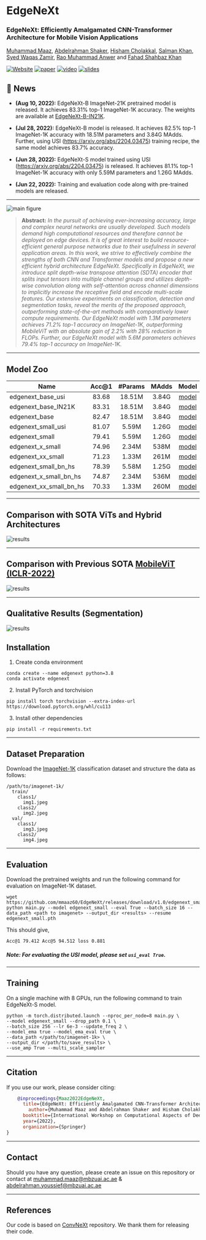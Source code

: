 # EdgeNeXt
### **EdgeNeXt: Efficiently Amalgamated CNN-Transformer Architecture for Mobile Vision Applications**

[Muhammad Maaz](https://scholar.google.com/citations?user=vTy9Te8AAAAJ&hl=en&authuser=1&oi=sra), 
[Abdelrahman Shaker](https://scholar.google.com/citations?hl=en&user=eEz4Wu4AAAAJ),
[Hisham Cholakkal](https://scholar.google.com/citations?hl=en&user=bZ3YBRcAAAAJ),
[Salman Khan](https://salman-h-khan.github.io),
[Syed Waqas Zamir](https://www.waqaszamir.com),
[Rao Muhammad Anwer](https://scholar.google.com/citations?hl=en&authuser=1&user=_KlvMVoAAAAJ)
and [Fahad Shahbaz Khan](https://scholar.google.es/citations?user=zvaeYnUAAAAJ&hl=en)

[![Website](https://img.shields.io/badge/Project-Website-87CEEB)](https://mmaaz60.github.io/EdgeNeXt)
[![paper](https://img.shields.io/badge/arXiv-Paper-<COLOR>.svg)](https://arxiv.org/abs/2206.10589)
[![video](https://img.shields.io/badge/Video-Presentation-F9D371)](https://www.youtube.com/watch?v=Oh-ooHlx58o)
[![slides](https://img.shields.io/badge/Presentation-Slides-B762C1)](https://mbzuaiac-my.sharepoint.com/:b:/g/personal/muhammad_maaz_mbzuai_ac_ae/EaFA4bSPEMBNlJuHMbKDD3UBHmwXrmpijSRqZITk2l1-wQ?e=b7ruLV)

## :rocket: News
* **(Aug 10, 2022):** EdgeNeXt-B ImageNet-21K pretrained model is released. It achieves 83.31% top-1 ImageNet-1K accuracy. The weights are available at [EdgeNeXt-B-IN21K](https://github.com/mmaaz60/EdgeNeXt/releases/download/v1.21/edgenext_base_IN21K.pth).
* **(Jul 28, 2022):** EdgeNeXt-B model is released. It achieves 82.5% top-1 ImageNet-1K accuracy with 18.51M parameters and 3.84G MAdds.
Further, using USI (https://arxiv.org/abs/2204.03475) training recipe, the same model achieves 83.7% accuracy.

* **(Jun 28, 2022):** EdgeNeXt-S model trained using USI (https://arxiv.org/abs/2204.03475) is released. 
  It achieves 81.1% top-1 ImageNet-1K accuracy with only 5.59M parameters and 1.26G MAdds.

* **(Jun 22, 2022):** Training and evaluation code along with pre-trained models are released.
  
<hr />

![main figure](images/EdgeNext.png)
> **Abstract:** *In the pursuit of achieving ever-increasing accuracy, large and complex neural networks are usually developed. Such models demand high computational resources and therefore cannot be deployed on edge devices. It is of great interest to build resource-efficient general purpose networks due to their usefulness in several application areas. In this work, we strive to effectively combine the strengths of both CNN and Transformer models and propose a new efficient hybrid architecture EdgeNeXt. Specifically in EdgeNeXt, we introduce split depth-wise transpose attention (SDTA) encoder that splits input tensors into multiple channel groups and utilizes depth-wise convolution along with self-attention across channel dimensions to implicitly increase the receptive field and encode multi-scale features. Our extensive experiments on classification, detection and segmentation tasks, reveal the merits of the proposed approach, outperforming state-of-the-art methods with comparatively lower compute requirements. Our EdgeNeXt model with 1.3M parameters achieves 71.2\% top-1 accuracy on ImageNet-1K, outperforming MobileViT with an absolute gain of 2.2\% with 28\% reduction in FLOPs. Further, our EdgeNeXt model with 5.6M parameters achieves 79.4\% top-1 accuracy on ImageNet-1K.* 
<hr />

## Model Zoo

| Name |Acc@1 | #Params | MAdds | Model |
|---|:---:|:---:| :---:|:---:|
| edgenext_base_usi | 83.68 | 18.51M | 3.84G  | [model](https://github.com/mmaaz60/EdgeNeXt/releases/download/v1.2/edgenext_base_usi.pth)
| edgenext_base_IN21K | 83.31 | 18.51M | 3.84G | [model](https://github.com/mmaaz60/EdgeNeXt/releases/download/v1.21/edgenext_base_IN21K.pth)
| edgenext_base | 82.47 | 18.51M | 3.84G | [model](https://github.com/mmaaz60/EdgeNeXt/releases/download/v1.2/edgenext_base.pth)
| edgenext_small_usi | 81.07 | 5.59M | 1.26G | [model](https://github.com/mmaaz60/EdgeNeXt/releases/download/v1.1/edgenext_small_usi.pth)
| edgenext_small | 79.41 | 5.59M | 1.26G | [model](https://github.com/mmaaz60/EdgeNeXt/releases/download/v1.0/edgenext_small.pth)
| edgenext_x_small | 74.96 | 2.34M | 538M | [model](https://github.com/mmaaz60/EdgeNeXt/releases/download/v1.0/edgenext_x_small.pth)
| edgenext_xx_small | 71.23 | 1.33M | 261M | [model](https://github.com/mmaaz60/EdgeNeXt/releases/download/v1.0/edgenext_xx_small.pth)
| edgenext_small_bn_hs | 78.39 | 5.58M | 1.25G | [model](https://github.com/mmaaz60/EdgeNeXt/releases/download/v1.0/edgenext_small_bn_hs.pth)
| edgenext_x_small_bn_hs | 74.87 | 2.34M | 536M | [model](https://github.com/mmaaz60/EdgeNeXt/releases/download/v1.0/edgenext_x_small_bn_hs.pth)
| edgenext_xx_small_bn_hs | 70.33 | 1.33M | 260M | [model](https://github.com/mmaaz60/EdgeNeXt/releases/download/v1.0/edgenext_xx_small_bn_hs.pth)

<hr />

## Comparison with SOTA ViTs and Hybrid Architectures
![results](images/madds_vs_top_1.png)

<hr />

## Comparison with Previous SOTA [MobileViT (ICLR-2022)](https://arxiv.org/abs/2110.02178)
![results](images/table_2.png)

<hr />

## Qualitative Results (Segmentation)
![results](images/Segmentation.png)

## Installation
1. Create conda environment
```shell
conda create --name edgenext python=3.8
conda activate edgenext
```
2. Install PyTorch and torchvision
```shell
pip install torch torchvision --extra-index-url https://download.pytorch.org/whl/cu113
```
3. Install other dependencies
```shell
pip install -r requirements.txt
```

<hr />

## Dataset Preparation
Download the [ImageNet-1K](http://image-net.org/) classification dataset and structure the data as follows:
```
/path/to/imagenet-1k/
  train/
    class1/
      img1.jpeg
    class2/
      img2.jpeg
  val/
    class1/
      img3.jpeg
    class2/
      img4.jpeg
```

<hr />

## Evaluation
Download the pretrained weights and run the following command for evaluation on ImageNet-1K dataset.

```shell
wget https://github.com/mmaaz60/EdgeNeXt/releases/download/v1.0/edgenext_small.pth
python main.py --model edgenext_small --eval True --batch_size 16 --data_path <path to imagenet> --output_dir <results> --resume edgenext_small.pth
```
This should give,
```text
Acc@1 79.412 Acc@5 94.512 loss 0.881
```

##### Note: For evaluating the USI model, please set `usi_eval True`.

<hr />

## Training

On a single machine with 8 GPUs, run the following command to train EdgeNeXt-S model.

```shell
python -m torch.distributed.launch --nproc_per_node=8 main.py \
--model edgenext_small --drop_path 0.1 \
--batch_size 256 --lr 6e-3 --update_freq 2 \
--model_ema true --model_ema_eval true \
--data_path </path/to/imagenet-1k> \
--output_dir </path/to/save_results> \
--use_amp True --multi_scale_sampler
```
<hr />

## Citation
If you use our work, please consider citing:
```bibtex
    @inproceedings{Maaz2022EdgeNeXt,
      title={EdgeNeXt: Efficiently Amalgamated CNN-Transformer Architecture for Mobile Vision Applications},
        author={Muhammad Maaz and Abdelrahman Shaker and Hisham Cholakkal and Salman Khan and Syed Waqas Zamir and Rao Muhammad Anwer and Fahad Shahbaz Khan},
      booktitle={International Workshop on Computational Aspects of Deep Learning at 17th European Conference on Computer Vision (CADL2022)},
      year={2022},
      organization={Springer}
}
```

<hr />

## Contact
Should you have any question, please create an issue on this repository or contact at muhammad.maaz@mbzuai.ac.ae & abdelrahman.youssief@mbzuai.ac.ae

<hr />

## References
Our code is based on [ConvNeXt](https://github.com/facebookresearch/ConvNeXt) repository. 
We thank them for releasing their code.
